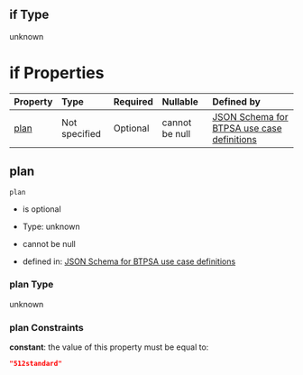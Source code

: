 ## if Type

unknown

# if Properties

| Property      | Type          | Required | Nullable       | Defined by                                                                                                                                                                                                                                  |
| :------------ | :------------ | :------- | :------------- | :------------------------------------------------------------------------------------------------------------------------------------------------------------------------------------------------------------------------------------------ |
| [plan](#plan) | Not specified | Optional | cannot be null | [JSON Schema for BTPSA use case definitions](btpsa-usecase-properties-services-items-allof-1-then-allof-41-then-allof-9-if-properties-plan.md "undefined#/properties/services/items/allOf/1/then/allOf/41/then/allOf/9/if/properties/plan") |

## plan



`plan`

*   is optional

*   Type: unknown

*   cannot be null

*   defined in: [JSON Schema for BTPSA use case definitions](btpsa-usecase-properties-services-items-allof-1-then-allof-41-then-allof-9-if-properties-plan.md "undefined#/properties/services/items/allOf/1/then/allOf/41/then/allOf/9/if/properties/plan")

### plan Type

unknown

### plan Constraints

**constant**: the value of this property must be equal to:

```json
"512standard"
```
